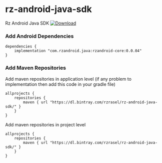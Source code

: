 # rz-android-java-sdk
Rz Android Java SDK [ ![Download](https://api.bintray.com/packages/rzrasel/rz-android-java-sdk/rz-android-java-sdk/images/download.svg) ](https://bintray.com/rzrasel/rz-android-java-sdk/rz-android-java-sdk/_latestVersion)

### Add Android Dependencies

```android_dependencies
dependencies {
    implementation "com.rzandroid.java:rzandroid-core:0.0.04"
}
```

### Add Maven Repositories

Add maven repositories in application level (if any problem to implementation then add this code in your gradle file)

```mavenRepositoriesAppProject
allprojects {
    repositories {
        maven { url "https://dl.bintray.com/rzrasel/rz-android-java-sdk/" }
    }
}
```

Add maven repositories in project level

```mavenRepositoriesAppProject
allprojects {
    repositories {
        maven { url "https://dl.bintray.com/rzrasel/rz-android-java-sdk/" }
    }
}
```
